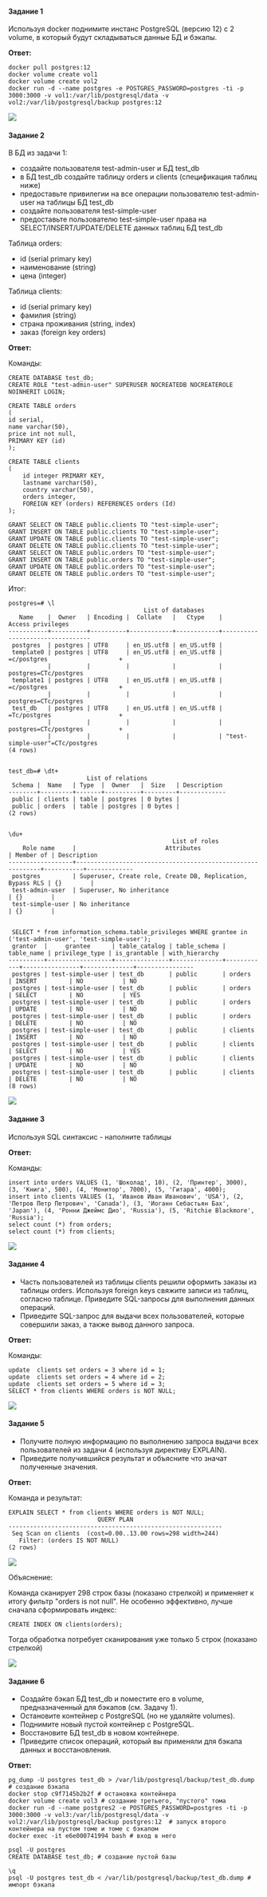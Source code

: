#### Задание 1

Используя docker поднимите инстанс PostgreSQL (версию 12) c 2 volume, в который будут складываться данные БД и бэкапы.

**Ответ:**

```
docker pull postgres:12
docker volume create vol1
docker volume create vol2
docker run -d --name postgres -e POSTGRES_PASSWORD=postgres -ti -p 3000:3000 -v vol1:/var/lib/postgresql/data -v vol2:/var/lib/postgresql/backup postgres:12
```
<img src="img\pic1.png">

#### Задание 2

В БД из задачи 1:

* создайте пользователя test-admin-user и БД test_db
* в БД test_db создайте таблицу orders и clients (спeцификация таблиц ниже)
* предоставьте привилегии на все операции пользователю test-admin-user на таблицы БД test_db
* создайте пользователя test-simple-user
* предоставьте пользователю test-simple-user права на SELECT/INSERT/UPDATE/DELETE данных таблиц БД test_db

Таблица orders:

* id (serial primary key)
* наименование (string)
* цена (integer)

Таблица clients:

* id (serial primary key)
* фамилия (string)
* страна проживания (string, index)
* заказ (foreign key orders)

**Ответ:**

Команды:

```
CREATE DATABASE test_db;
CREATE ROLE "test-admin-user" SUPERUSER NOCREATEDB NOCREATEROLE NOINHERIT LOGIN;

CREATE TABLE orders 
(
id serial, 
name varchar(50), 
price int not null, 
PRIMARY KEY (id) 
);

CREATE TABLE clients 
(
	id integer PRIMARY KEY,
	lastname varchar(50),
	country varchar(50),
	orders integer,
	FOREIGN KEY (orders) REFERENCES orders (Id)
);

GRANT SELECT ON TABLE public.clients TO "test-simple-user";
GRANT INSERT ON TABLE public.clients TO "test-simple-user";
GRANT UPDATE ON TABLE public.clients TO "test-simple-user";
GRANT DELETE ON TABLE public.clients TO "test-simple-user";
GRANT SELECT ON TABLE public.orders TO "test-simple-user";
GRANT INSERT ON TABLE public.orders TO "test-simple-user";
GRANT UPDATE ON TABLE public.orders TO "test-simple-user";
GRANT DELETE ON TABLE public.orders TO "test-simple-user";
```

Итог:

```
postgres=# \l
                                      List of databases
   Name    |  Owner   | Encoding |  Collate   |   Ctype    |        Access privileges
-----------+----------+----------+------------+------------+---------------------------------
 postgres  | postgres | UTF8     | en_US.utf8 | en_US.utf8 |
 template0 | postgres | UTF8     | en_US.utf8 | en_US.utf8 | =c/postgres                    +
           |          |          |            |            | postgres=CTc/postgres
 template1 | postgres | UTF8     | en_US.utf8 | en_US.utf8 | =c/postgres                    +
           |          |          |            |            | postgres=CTc/postgres
 test_db   | postgres | UTF8     | en_US.utf8 | en_US.utf8 | =Tc/postgres                   +
           |          |          |            |            | postgres=CTc/postgres          +
           |          |          |            |            | "test-simple-user"=CTc/postgres
(4 rows)


test_db=# \dt+
                      List of relations
 Schema |  Name   | Type  |  Owner   |  Size   | Description
--------+---------+-------+----------+---------+-------------
 public | clients | table | postgres | 0 bytes |
 public | orders  | table | postgres | 0 bytes |
(2 rows)


\du+
                                              List of roles
    Role name     |                         Attributes                         | Member of | Description
------------------+------------------------------------------------------------+-----------+-------------
 postgres         | Superuser, Create role, Create DB, Replication, Bypass RLS | {}        |
 test-admin-user  | Superuser, No inheritance                                  | {}        |
 test-simple-user | No inheritance                                             | {}        |


 SELECT * from information_schema.table_privileges WHERE grantee in ('test-admin-user', 'test-simple-user');
 grantor  |     grantee      | table_catalog | table_schema | table_name | privilege_type | is_grantable | with_hierarchy
----------+------------------+---------------+--------------+------------+----------------+--------------+----------------
 postgres | test-simple-user | test_db       | public       | orders     | INSERT         | NO           | NO
 postgres | test-simple-user | test_db       | public       | orders     | SELECT         | NO           | YES
 postgres | test-simple-user | test_db       | public       | orders     | UPDATE         | NO           | NO
 postgres | test-simple-user | test_db       | public       | orders     | DELETE         | NO           | NO
 postgres | test-simple-user | test_db       | public       | clients    | INSERT         | NO           | NO
 postgres | test-simple-user | test_db       | public       | clients    | SELECT         | NO           | YES
 postgres | test-simple-user | test_db       | public       | clients    | UPDATE         | NO           | NO
 postgres | test-simple-user | test_db       | public       | clients    | DELETE         | NO           | NO
(8 rows)
```

<img src="img\pic2.png">

#### Задание 3

Используя SQL синтаксис - наполните таблицы

**Ответ:**

Команды:

```
insert into orders VALUES (1, 'Шоколад', 10), (2, 'Принтер', 3000), (3, 'Книга', 500), (4, 'Монитор', 7000), (5, 'Гитара', 4000);
insert into clients VALUES (1, 'Иванов Иван Иванович', 'USA'), (2, 'Петров Петр Петрович', 'Canada'), (3, 'Иоганн Себастьян Бах', 'Japan'), (4, 'Ронни Джеймс Дио', 'Russia'), (5, 'Ritchie Blackmore', 'Russia');
select count (*) from orders;
select count (*) from clients;
```

<img src="img\pic3.png">

#### Задание 4

* Часть пользователей из таблицы clients решили оформить заказы из таблицы orders. Используя foreign keys свяжите записи из таблиц, согласно таблице. Приведите SQL-запросы для выполнения данных операций.
* Приведите SQL-запрос для выдачи всех пользователей, которые совершили заказ, а также вывод данного запроса.

**Ответ:**

Команды:

```
update  clients set orders = 3 where id = 1;
update  clients set orders = 4 where id = 2;
update  clients set orders = 5 where id = 3;
SELECT * from clients WHERE orders is NOT NULL;
```

<img src="img\pic4.png">

#### Задание 5

* Получите полную информацию по выполнению запроса выдачи всех пользователей из задачи 4 (используя директиву EXPLAIN).
* Приведите получившийся результат и объясните что значат полученные значения.

**Ответ:**

Команда и результат:

```
EXPLAIN SELECT * from clients WHERE orders is NOT NULL;
                         QUERY PLAN
------------------------------------------------------------
 Seq Scan on clients  (cost=0.00..13.00 rows=298 width=244)
   Filter: (orders IS NOT NULL)
(2 rows)

```
<img src="img\pic5.png">

Объяснение:

Команда сканирует 298 строк базы (показано стрелкой) и применяет к итогу фильтр "orders is not null". Не особенно эффективно, лучше сначала сформировать индекс:

```
CREATE INDEX ON clients(orders);
```
Тогда обработка потребует сканирования уже только 5 строк (показано стрелкой)

<img src="img\pic6.jpg">


#### Задание 6

* Создайте бэкап БД test_db и поместите его в volume, предназначенный для бэкапов (см. Задачу 1).
* Остановите контейнер с PostgreSQL (но не удаляйте volumes).
* Поднимите новый пустой контейнер с PostgreSQL.
* Восстановите БД test_db в новом контейнере.
* Приведите список операций, который вы применяли для бэкапа данных и восстановления.

**Ответ:**

```
pg_dump -U postgres test_db > /var/lib/postgresql/backup/test_db.dump  # создание бэкапа
docker stop c9f7145b2b2f # остановка контейнера
docker volume create vol3 # создание третьего, "пустого" тома
docker run -d --name postgres2 -e POSTGRES_PASSWORD=postgres -ti -p 3000:3000 -v vol3:/var/lib/postgresql/data -v vol2:/var/lib/postgresql/backup postgres:12  # запуск второго контейнера на пустом томе и томе с бэкапом
docker exec -it e6e000741994 bash # вход в него

psql -U postgres
CREATE DATABASE test_db; # создание пустой базы

\q
psql -U postgres test_db < /var/lib/postgresql/backup/test_db.dump # импорт бэкапа
```
